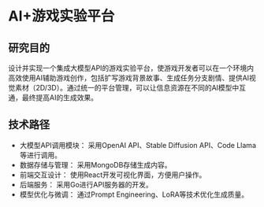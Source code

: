# AI+游戏实验平台
## 研究目的
设计并实现一个集成大模型API的游戏实验平台，使游戏开发者可以在一个环境内高效使用AI辅助游戏创作，包括扩写游戏背景故事、生成任务分支剧情、提供AI视觉素材（2D/3D）。通过统一的平台管理，可以让信息资源在不同的AI模型中互通，最终提高AI的生成效果。

## 技术路径
- 大模型API调用模块：
采用OpenAI API、Stable Diffusion API、Code Llama等进行调用。
- 数据存储与管理：
采用MongoDB存储生成内容。
- 前端交互设计：
使用React开发可视化界面，方便用户操作。
- 后端服务：
采用Go进行API服务器的开发。
- 模型优化与微调：
通过Prompt Engineering、LoRA等技术优化生成质量。